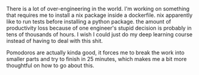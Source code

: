 
There is a lot of over-engineering in the world. I'm working on something
that requires me to install a nix package inside a dockerfile. nix apparently
like to run tests before installing a python package. the amount of productivity
loss because of one engineer's stupid decision is probably in tens of thousands
of hours. I wish I could just do my deep learning course instead of having
to deal with this shit.

Pomodoros are actually kinda good, it forces me to break the work into
smaller parts and try to finish in 25 minutes, which makes me a bit more
thoughtful on how to go about this.
